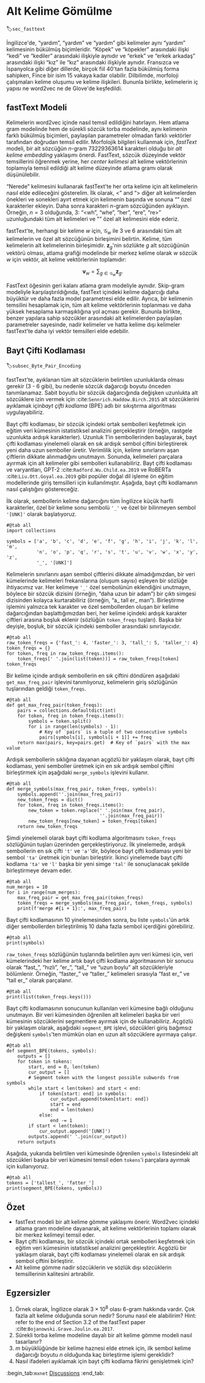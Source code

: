 # Alt Kelime Gömülme
:label:`sec_fasttext`

İngilizce'de, “yardım”, “yardım” ve “yardım” gibi kelimeler aynı “yardım” kelimesinin bükülmüş biçimleridir. “Köpek” ve “köpekler” arasındaki ilişki “kedi” ve “kediler” arasındaki ilişkiyle aynıdır ve “erkek” ve “erkek arkadaş” arasındaki ilişki “kız” ile “kız” arasındaki ilişkiyle aynıdır. Fransızca ve İspanyolca gibi diğer dillerde, birçok fiil 40'tan fazla bükülmüş forma sahipken, Fince bir isim 15 vakaya kadar olabilir. Dilbilimde, morfoloji çalışmaları kelime oluşumu ve kelime ilişkileri. Bununla birlikte, kelimelerin iç yapısı ne word2vec ne de Glove'de keşfedildi. 

## fastText Modeli

Kelimelerin word2vec içinde nasıl temsil edildiğini hatırlayın. Hem atlama gram modelinde hem de sürekli sözcük torba modelinde, aynı kelimenin farklı bükülmüş biçimleri, paylaşılan parametreler olmadan farklı vektörler tarafından doğrudan temsil edilir. Morfolojik bilgileri kullanmak için, *fastText* modeli, bir alt sözcüğün $n$-gram 73229363614 karakteri olduğu bir *alt kelime embedding* yaklaşımı önerdi. FastText, sözcük düzeyinde vektör temsillerini öğrenmek yerine, her *center kelimesi* alt kelime vektörlerinin toplamıyla temsil edildiği alt kelime düzeyinde atlama gramı olarak düşünülebilir. 

“Nerede” kelimesini kullanarak fastText'te her orta kelime için alt kelimelerin nasıl elde edileceğini gösterelim. İlk olarak, <” and “> diğer alt kelimelerden önekleri ve sonekleri ayırt etmek için kelimenin başında ve sonuna “” özel karakterler ekleyin. Daha sonra karakteri $n$-gram sözcüğünden ayıklayın. Örneğin, $n=3$ olduğunda, 3: “<wh”, “whe”, “her”, “ere”, “re>” uzunluğundaki tüm alt kelimeleri ve "<where>” özel alt kelimesini elde ederiz. 

fastText'te, herhangi bir kelime $w$ için, $\mathcal{G}_w$ ile 3 ve 6 arasındaki tüm alt kelimelerin ve özel alt sözcüğünün birleşimini belirtin. Kelime, tüm kelimelerin alt kelimelerinin birleşimidir. $\mathbf{z}_g$'nin sözlükte $g$ alt sözcüğünün vektörü olması, atlama grafiği modelinde bir merkez kelime olarak $w$ sözcük $w$ için vektör, alt kelime vektörlerinin toplamıdır: 

$$\mathbf{v}_w = \sum_{g\in\mathcal{G}_w} \mathbf{z}_g.$$

FastText öğesinin geri kalanı atlama gram modeliyle aynıdır. Skip-gram modeliyle karşılaştırıldığında, fastText içindeki kelime dağarcığı daha büyüktür ve daha fazla model parametresi elde edilir. Ayrıca, bir kelimenin temsilini hesaplamak için, tüm alt kelime vektörlerinin toplanması ve daha yüksek hesaplama karmaşıklığına yol açması gerekir. Bununla birlikte, benzer yapılara sahip sözcükler arasındaki alt kelimelerden paylaşılan parametreler sayesinde, nadir kelimeler ve hatta kelime dışı kelimeler fastText'te daha iyi vektör temsilleri elde edebilir. 

## Bayt Çifti Kodlaması
:label:`subsec_Byte_Pair_Encoding`

fastText'te, ayıklanan tüm alt sözcüklerin belirtilen uzunluklarda olması gerekir ($3$ - $6$ gibi), bu nedenle sözcük dağarcığı boyutu önceden tanımlanamaz. Sabit boyutlu bir sözcük dağarcığında değişken uzunlukta alt sözcüklere izin vermek için :cite:`Sennrich.Haddow.Birch.2015` alt sözcüklerini ayıklamak için*bayt çifti kodlama* (BPE) adlı bir sıkıştırma algoritması uygulayabiliriz. 

Bayt çifti kodlaması, bir sözcük içindeki ortak sembolleri keşfetmek için eğitim veri kümesinin istatistiksel analizini gerçekleştirir (örneğin, rastgele uzunlukta ardışık karakterler). Uzunluk 1'in sembollerinden başlayarak, bayt çifti kodlaması yinelemeli olarak en sık ardışık sembol çiftini birleştirerek yeni daha uzun semboller üretir. Verimlilik için, kelime sınırlarını aşan çiftlerin dikkate alınmadığını unutmayın. Sonunda, kelimeleri parçalara ayırmak için alt kelimeler gibi sembolleri kullanabiliriz. Bayt çifti kodlaması ve varyantları, GPT-2 :cite:`Radford.Wu.Child.ea.2019` ve RoBERTa :cite:`Liu.Ott.Goyal.ea.2019` gibi popüler doğal dil işleme ön eğitim modellerinde giriş temsilleri için kullanılmıştır. Aşağıda, bayt çifti kodlamanın nasıl çalıştığını göstereceğiz. 

İlk olarak, sembollerin kelime dağarcığını tüm İngilizce küçük harfli karakterler, özel bir kelime sonu sembolü `'_'` ve özel bir bilinmeyen sembol `'[UNK]'` olarak başlatıyoruz.

```{.python .input}
#@tab all
import collections

symbols = ['a', 'b', 'c', 'd', 'e', 'f', 'g', 'h', 'i', 'j', 'k', 'l', 'm',
           'n', 'o', 'p', 'q', 'r', 's', 't', 'u', 'v', 'w', 'x', 'y', 'z',
           '_', '[UNK]']
```

Kelimelerin sınırlarını aşan sembol çiftlerini dikkate almadığımızdan, bir veri kümelerinde kelimeleri frekanslarına (oluşum sayısı) eşleyen bir sözlüğe ihtiyacımız var. Her kelimeye `'_'` özel sembolünün eklendiğini unutmayın, böylece bir sözcük dizisini (örneğin, “daha uzun bir adam”) bir çıktı simgesi dizisinden kolayca kurtarabiliriz (örneğin, “a_ tall er_ man”). Birleştirme işlemini yalnızca tek karakter ve özel sembollerden oluşan bir kelime dağarcığından başlattığımızdan beri, her kelime içindeki ardışık karakter çiftleri arasına boşluk eklenir (sözlüğün `token_freqs` tuşları). Başka bir deyişle, boşluk, bir sözcük içindeki semboller arasındaki sınırlayıcıdır.

```{.python .input}
#@tab all
raw_token_freqs = {'fast_': 4, 'faster_': 3, 'tall_': 5, 'taller_': 4}
token_freqs = {}
for token, freq in raw_token_freqs.items():
    token_freqs[' '.join(list(token))] = raw_token_freqs[token]
token_freqs
```

Bir kelime içinde ardışık sembollerin en sık çiftini döndüren aşağıdaki `get_max_freq_pair` işlevini tanımlıyoruz, kelimelerin giriş sözlüğünün tuşlarından geldiği `token_freqs`.

```{.python .input}
#@tab all
def get_max_freq_pair(token_freqs):
    pairs = collections.defaultdict(int)
    for token, freq in token_freqs.items():
        symbols = token.split()
        for i in range(len(symbols) - 1):
            # Key of `pairs` is a tuple of two consecutive symbols
            pairs[symbols[i], symbols[i + 1]] += freq
    return max(pairs, key=pairs.get)  # Key of `pairs` with the max value
```

Ardışık sembollerin sıklığına dayanan açgözlü bir yaklaşım olarak, bayt çifti kodlaması, yeni semboller üretmek için en sık ardışık sembol çiftini birleştirmek için aşağıdaki `merge_symbols` işlevini kullanır.

```{.python .input}
#@tab all
def merge_symbols(max_freq_pair, token_freqs, symbols):
    symbols.append(''.join(max_freq_pair))
    new_token_freqs = dict()
    for token, freq in token_freqs.items():
        new_token = token.replace(' '.join(max_freq_pair),
                                  ''.join(max_freq_pair))
        new_token_freqs[new_token] = token_freqs[token]
    return new_token_freqs
```

Şimdi yinelemeli olarak bayt çifti kodlama algoritmasını `token_freqs` sözlüğünün tuşları üzerinden gerçekleştiriyoruz. İlk yinelemede, ardışık sembollerin en sık çifti `'t'` ve `'a'`'dir, böylece bayt çifti kodlaması yeni bir sembol `'ta'` üretmek için bunları birleştirir. İkinci yinelemede bayt çifti kodlama `'ta'` ve `'l'` başka bir yeni simge `'tal'` ile sonuçlanacak şekilde birleştirmeye devam eder.

```{.python .input}
#@tab all
num_merges = 10
for i in range(num_merges):
    max_freq_pair = get_max_freq_pair(token_freqs)
    token_freqs = merge_symbols(max_freq_pair, token_freqs, symbols)
    print(f'merge #{i + 1}:', max_freq_pair)
```

Bayt çifti kodlamasının 10 yinelemesinden sonra, bu liste `symbols`'ün artık diğer sembollerden birleştirilmiş 10 daha fazla sembol içerdiğini görebiliriz.

```{.python .input}
#@tab all
print(symbols)
```

`raw_token_freqs` sözlüğünün tuşlarında belirtilen aynı veri kümesi için, veri kümelerindeki her kelime artık bayt çifti kodlama algoritmasının bir sonucu olarak “fast_”, “hızlı”, “er_”, “tall_” ve “uzun boylu” alt sözcükleriyle bölümlenir. Örneğin, “faster_” ve “taller_” kelimeleri sırasıyla “fast er_” ve “tall er_” olarak parçalanır.

```{.python .input}
#@tab all
print(list(token_freqs.keys()))
```

Bayt çifti kodlamasının sonucunun kullanılan veri kümesine bağlı olduğunu unutmayın. Bir veri kümesinden öğrenilen alt kelimeleri başka bir veri kümesinin sözcüklerini segmentlere ayırmak için de kullanabiliriz. Açgözlü bir yaklaşım olarak, aşağıdaki `segment_BPE` işlevi, sözcükleri giriş bağımsız değişkeni `symbols`'ten mümkün olan en uzun alt sözcüklere ayırmaya çalışır.

```{.python .input}
#@tab all
def segment_BPE(tokens, symbols):
    outputs = []
    for token in tokens:
        start, end = 0, len(token)
        cur_output = []
        # Segment token with the longest possible subwords from symbols
        while start < len(token) and start < end:
            if token[start: end] in symbols:
                cur_output.append(token[start: end])
                start = end
                end = len(token)
            else:
                end -= 1
        if start < len(token):
            cur_output.append('[UNK]')
        outputs.append(' '.join(cur_output))
    return outputs
```

Aşağıda, yukarıda belirtilen veri kümesinde öğrenilen `symbols` listesindeki alt sözcükleri başka bir veri kümesini temsil eden `tokens`'i parçalara ayırmak için kullanıyoruz.

```{.python .input}
#@tab all
tokens = ['tallest_', 'fatter_']
print(segment_BPE(tokens, symbols))
```

## Özet

* fastText modeli bir alt kelime gömme yaklaşımı önerir. Word2vec içindeki atlama gram modeline dayanarak, alt kelime vektörlerinin toplamı olarak bir merkez kelimeyi temsil eder.
* Bayt çifti kodlaması, bir sözcük içindeki ortak sembolleri keşfetmek için eğitim veri kümesinin istatistiksel analizini gerçekleştirir. Açgözlü bir yaklaşım olarak, bayt çifti kodlaması yinelemeli olarak en sık ardışık sembol çiftini birleştirir.
* Alt kelime gömme nadir sözcüklerin ve sözlük dışı sözcüklerin temsillerinin kalitesini artırabilir.

## Egzersizler

1. Örnek olarak, İngilizce olarak $3\times 10^8$ olası $6$-gram hakkında vardır. Çok fazla alt kelime olduğunda sorun nedir? Sorunu nasıl ele alabilirim? Hint: refer to the end of Section 3.2 of the fastText paper :cite:`Bojanowski.Grave.Joulin.ea.2017`.
1. Sürekli torba kelime modeline dayalı bir alt kelime gömme modeli nasıl tasarlanır?
1. $m$ büyüklüğünde bir kelime haznesi elde etmek için, ilk sembol kelime dağarcığı boyutu $n$ olduğunda kaç birleştirme işlemi gereklidir?
1. Nasıl ifadeleri ayıklamak için bayt çifti kodlama fikrini genişletmek için?

:begin_tab:`mxnet`
[Discussions](https://discuss.d2l.ai/t/386)
:end_tab:
